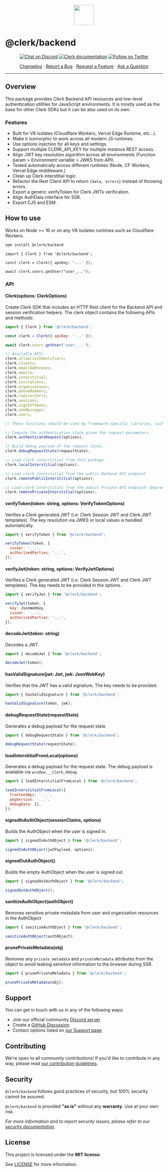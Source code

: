 <p align="center">
  <a href="https://clerk.com?utm_source=github&utm_medium=clerk_backend" target="_blank" rel="noopener noreferrer">
    <img src="https://images.clerk.com/static/logo-light-mode-400x400.png" height="64">
  </a>
  <br />
</p>

# @clerk/backend

<div align="center">

[![Chat on Discord](https://img.shields.io/discord/856971667393609759.svg?logo=discord)](https://clerk.com/discord)
[![Clerk documentation](https://img.shields.io/badge/documentation-clerk-green.svg)](https://clerk.com/docs?utm_source=github&utm_medium=clerk_backend)
[![Follow on Twitter](https://img.shields.io/twitter/follow/ClerkDev?style=social)](https://twitter.com/intent/follow?screen_name=ClerkDev)

[Changelog](https://github.com/clerkinc/javascript/blob/main/packages/backend/CHANGELOG.md)
·
[Report a Bug](https://github.com/clerkinc/javascript/issues/new?assignees=&labels=needs-triage&projects=&template=BUG_REPORT.yml)
·
[Request a Feature](https://github.com/clerkinc/javascript/issues/new?assignees=&labels=feature-request&projects=&template=FEATURE_REQUEST.yml)
·
[Ask a Question](https://github.com/clerkinc/javascript/discussions)

</div>

---

## Overview

This package provides Clerk Backend API resources and low-level authentication utilities for JavaScript environments. It is mostly used as the base for other Clerk SDKs but it can be also used on its own.

### Features

- Built for V8 isolates (Cloudflare Workers, Vercel Edge Runtime, etc...).
- Make it isomorphic to work across all modern JS runtimes.
- Use options injection for all keys and settings.
- Support multiple CLERK_API_KEY for multiple instance REST access.
- Align JWT key resolution algorithm across all environments (Function param > Environment variable > JWKS from API).
- Tested automatically across different runtimes (Node, CF Workers, Vercel Edge middleware.)
- Clean up Clerk interstitial logic.
- Refactor the Rest Client API to return `{data, errors}` instead of throwing errors.
- Export a generic verifyToken for Clerk JWTs verification.
- Align AuthData interface for SSR.
- Export CJS and ESM.

## How to use

Works on Node >= 16 or on any V8 Isolates runtimes such as Cloudflare Workers.

```sh
npm install @clerk/backend
```

```
import { Clerk } from '@clerk/backend';

const clerk = Clerk({ apiKey: '...' });

await clerk.users.getUser("user_...");
```

### API

#### Clerk(options: ClerkOptions)

Create Clerk SDK that includes an HTTP Rest client for the Backend API and session verification helpers. The clerk object contains the following APIs and methods:

```js
import { Clerk } from '@clerk/backend';

const clerk = Clerk({ apiKey: '...' });

await clerk.users.getUser('user_...');

// Available APIs
clerk.allowlistIdentifiers;
clerk.clients;
clerk.emailAddresses;
clerk.emails;
clerk.interstitial;
clerk.invitations;
clerk.organizations;
clerk.phoneNumbers;
clerk.redirectUrls;
clerk.sessions;
clerk.signInTokens;
clerk.smsMessages;
clerk.users;

// These functions should be used by framework-specific libraries, such as @clerk/nextjs or @clerk/remix.

// Compute the authentication state given the request parameters.
clerk.authenticateRequest(options);

// Build debug payload of the request state.
clerk.debugRequestState(requestState);

// Load clerk interstitial from this package
clerk.localInterstitial(options);

// Load clerk interstitial from the public Backend API endpoint
clerk.remotePublicInterstitial(options);

// Load clerk interstitial from the public Private API endpoint (Deprecated)
clerk.remotePrivateInterstitial(options);
```

#### verifyToken(token: string, options: VerifyTokenOptions)

Verifies a Clerk generated JWT (i.e. Clerk Session JWT and Clerk JWT templates). The key resolution via JWKS or local values is handled automatically.

```js
import { verifyToken } from '@clerk/backend';

verifyToken(token, {
  issuer: '...',
  authorizedParties: '...',
});
```

#### verifyJwt(token: string, options: VerifyJwtOptions)

Verifies a Clerk generated JWT (i.e. Clerk Session JWT and Clerk JWT templates). The key needs to be provided in the options.

```js
import { verifyJwt } from '@clerk/backend';

verifyJwt(token, {
  key: JsonWebKey,
  issuer: '...',
  authorizedParties: '...',
});
```

#### decodeJwt(token: string)

Decodes a JWT.

```js
import { decodeJwt } from '@clerk/backend';

decodeJwt(token);
```

#### hasValidSignature(jwt: Jwt, jwk: JsonWebKey)

Verifies that the JWT has a valid signature. The key needs to be provided.

```js
import { hasValidSignature } from '@clerk/backend';

hasValidSignature(token, jwk);
```

#### debugRequestState(requestState)

Generates a debug payload for the request state

```js
import { debugRequestState } from '@clerk/backend';

debugRequestState(requestState);
```

#### loadInterstitialFromLocal(options)

Generates a debug payload for the request state. The debug payload is available via `window.__clerk_debug`.

```js
import { loadInterstitialFromLocal } from '@clerk/backend';

loadInterstitialFromLocal({
  frontendApi: '...',
  pkgVersion: '...',
  debugData: {},
});
```

#### signedInAuthObject(sessionClaims, options)

Builds the AuthObject when the user is signed in.

```js
import { signedInAuthObject } from '@clerk/backend';

signedInAuthObject(jwtPayload, options);
```

#### signedOutAuthObject()

Builds the empty AuthObject when the user is signed out.

```js
import { signedOutAuthObject } from '@clerk/backend';

signedOutAuthObject();
```

#### sanitizeAuthObject(authObject)

Removes sensitive private metadata from user and organization resources in the AuthObject

```js
import { sanitizeAuthObject } from '@clerk/backend';

sanitizeAuthObject(authObject);
```

#### prunePrivateMetadata(obj)

Removes any `private_metadata` and `privateMetadata` attributes from the object to avoid leaking sensitive information to the browser during SSR.

```js
import { prunePrivateMetadata } from '@clerk/backend';

prunePrivateMetadata(obj);
```

## Support

You can get in touch with us in any of the following ways:

- Join our official community [Discord server](https://clerk.com/discord)
- Create a [GitHub Discussion](https://github.com/clerkinc/javascript/discussions)
- Contact options listed on [our Support page](https://clerk.com/support?utm_source=github&utm_medium=clerk_backend)

## Contributing

We're open to all community contributions! If you'd like to contribute in any way, please read [our contribution guidelines](https://github.com/clerkinc/javascript/blob/main/docs/CONTRIBUTING.md).

## Security

`@clerk/backend` follows good practices of security, but 100% security cannot be assured.

`@clerk/backend` is provided **"as is"** without any **warranty**. Use at your own risk.

_For more information and to report security issues, please refer to our [security documentation](https://github.com/clerkinc/javascript/blob/main/docs/SECURITY.md)._

## License

This project is licensed under the **MIT license**.

See [LICENSE](https://github.com/clerkinc/javascript/blob/main/packages/backend/LICENSE) for more information.
